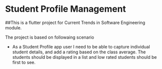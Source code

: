 # Student Profile Management

##This is a flutter project for Current Trends in Software Engineering module.

The project is based on followaing scenario
- As a Student Profile app user I need to be able to capture individual student details, and add a rating based on the class average. The students should be displayed in a list and low rated students should be first to see.
